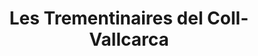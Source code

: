 ---
title: "Les Trementinaires del Coll-Vallcarca"
url: /barcelona/les-trementinaires-del-coll-vallcarca/
shop: comodidad
---